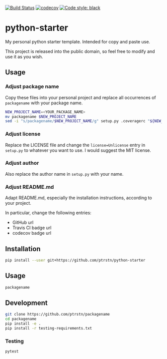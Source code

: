 [![Build Status](https://travis-ci.com/ptrstn/python-starter.svg?branch=master)](https://travis-ci.com/ptrstn/python-starter)
[![codecov](https://codecov.io/gh/ptrstn/python-starter/branch/master/graph/badge.svg)](https://codecov.io/gh/ptrstn/python-starter)
[![Code style: black](https://img.shields.io/badge/code%20style-black-000000.svg)](https://github.com/psf/black)

# python-starter

My personal python starter template. Intended for copy and paste use. 

This project is released into the public domain, so feel free to modify and use it as you wish.

## Usage

### Adjust package name

Copy these files into your personal project and replace all occurrences of ```packagename``` with your package name.

```bash
NEW_PROJECT_NAME=<YOUR_PACKAGE_NAME>
mv packagename $NEW_PROJECT_NAME
sed -i "s/packagename/$NEW_PROJECT_NAME/g" setup.py .coveragerc "${NEW_PROJECT_NAME}/__main__.py" tests/test_core.py 
```

### Adjust license

Replace the LICENSE file and change the ```license=Unlicense``` entry in ```setup.py``` to whatever you want to use. 
I would suggest the MIT license.

### Adjust author 

Also replace the author name in ```setup.py``` with your name.

### Adjust README.md

Adapt README.md, especially the installation instructions, according to your project. 

In particular, change the following entries:

- GitHub url
- Travis CI badge url
- codecov badge url

## Installation

```bash
pip install --user git+https://github.com/ptrstn/python-starter
```

## Usage

```bash
packagename
```

## Development

```bash
git clone https://github.com/ptrstn/packagename
cd packagename
pip install -e .
pip install -r testing-requirements.txt
```

### Testing

```bash
pytest
```
